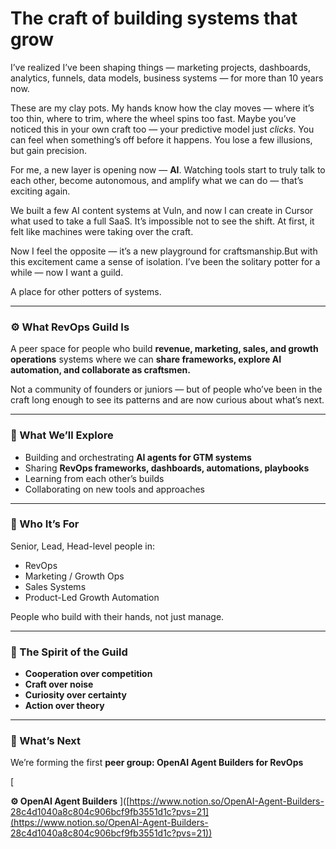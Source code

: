 # **The craft of building systems that grow**

I’ve realized I’ve been shaping things — marketing projects, dashboards, analytics, funnels, data models, business systems — for more than 10 years now.

These are my clay pots. My hands know how the clay moves — where it’s too thin, where to trim, where the wheel spins too fast. Maybe you’ve noticed this in your own craft too — your predictive model just _clicks_. You can feel when something’s off before it happens. You lose a few illusions, but gain precision.

For me, a new layer is opening now — **AI**. Watching tools start to truly talk to each other, become autonomous, and amplify what we can do — that’s exciting again.

We built a few AI content systems at Vuln, and now I can create in Cursor what used to take a full SaaS. It’s impossible not to see the shift. At first, it felt like machines were taking over the craft.

Now I feel the opposite — it’s a new playground for craftsmanship.But with this excitement came a sense of isolation. I’ve been the solitary potter for a while — now I want a guild.

A place for other potters of systems.

---

### **⚙️ What RevOps Guild Is**

A peer space for people who build **revenue, marketing, sales, and growth operations** systems where we can **share frameworks, explore AI automation, and collaborate as craftsmen.**

Not a community of founders or juniors — but of people who’ve been in the craft long enough to see its patterns and are now curious about what’s next.

---

### **🧭 What We’ll Explore**

- Building and orchestrating **AI agents for GTM systems**
- Sharing **RevOps frameworks, dashboards, automations, playbooks**
- Learning from each other’s builds
- Collaborating on new tools and approaches

---

### **👥 Who It’s For**

Senior, Lead, Head-level people in:

- RevOps
- Marketing / Growth Ops
- Sales Systems
- Product-Led Growth Automation

People who build with their hands, not just manage.

---

### **🤝 The Spirit of the Guild**

- **Cooperation over competition**
- **Craft over noise**
- **Curiosity over certainty**
- **Action over theory**

---

### **🚀 What’s Next**

We’re forming the first **peer group: OpenAI Agent Builders for RevOps**

[

**⚙️ OpenAI Agent Builders** ]([https://www.notion.so/OpenAI-Agent-Builders-28c4d1040a8c804c906bcf9fb3551d1c?pvs=21](https://www.notion.so/OpenAI-Agent-Builders-28c4d1040a8c804c906bcf9fb3551d1c?pvs=21))

